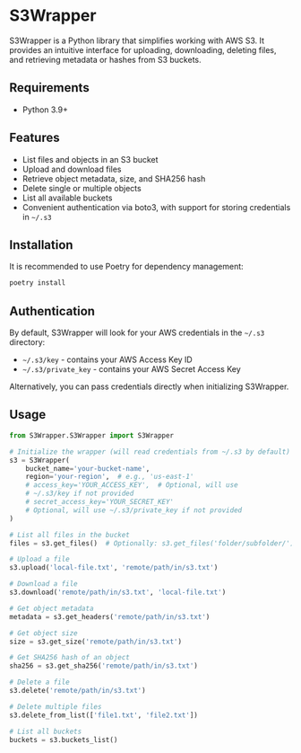 # S3Wrapper

S3Wrapper is a Python library that simplifies working with AWS S3. It provides
an intuitive interface for uploading, downloading, deleting files, and
retrieving metadata or hashes from S3 buckets.

## Requirements

* Python 3.9+

## Features

* List files and objects in an S3 bucket
* Upload and download files
* Retrieve object metadata, size, and SHA256 hash
* Delete single or multiple objects
* List all available buckets
* Convenient authentication via boto3, with support for storing
  credentials in `~/.s3`

## Installation

It is recommended to use Poetry for dependency management:

```bash
poetry install
```

## Authentication

By default, S3Wrapper will look for your AWS credentials in the `~/.s3` directory:

* `~/.s3/key` - contains your AWS Access Key ID
* `~/.s3/private_key` - contains your AWS Secret Access Key

Alternatively, you can pass credentials directly when initializing S3Wrapper.

## Usage

```python
from S3Wrapper.S3Wrapper import S3Wrapper

# Initialize the wrapper (will read credentials from ~/.s3 by default)
s3 = S3Wrapper(
    bucket_name='your-bucket-name',
    region='your-region',  # e.g., 'us-east-1'
    # access_key='YOUR_ACCESS_KEY',  # Optional, will use 
    # ~/.s3/key if not provided
    # secret_access_key='YOUR_SECRET_KEY' 
    # Optional, will use ~/.s3/private_key if not provided
)

# List all files in the bucket
files = s3.get_files()  # Optionally: s3.get_files('folder/subfolder/')

# Upload a file
s3.upload('local-file.txt', 'remote/path/in/s3.txt')

# Download a file
s3.download('remote/path/in/s3.txt', 'local-file.txt')

# Get object metadata
metadata = s3.get_headers('remote/path/in/s3.txt')

# Get object size
size = s3.get_size('remote/path/in/s3.txt')

# Get SHA256 hash of an object
sha256 = s3.get_sha256('remote/path/in/s3.txt')

# Delete a file
s3.delete('remote/path/in/s3.txt')

# Delete multiple files
s3.delete_from_list(['file1.txt', 'file2.txt'])

# List all buckets
buckets = s3.buckets_list()
```
